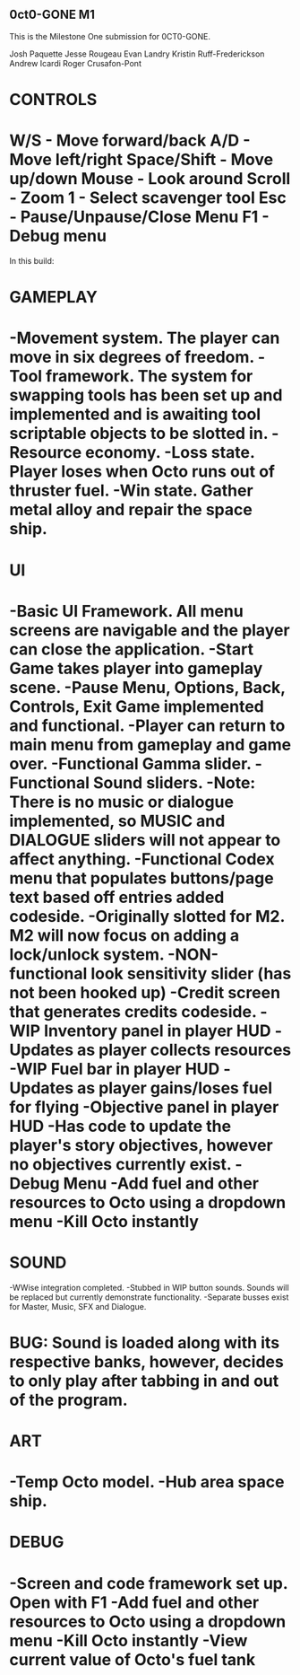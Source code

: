 0ct0-GONE M1
---------------------------------------------------

This is the Milestone One submission for 0CT0-GONE.

Josh Paquette			Jesse Rougeau
Evan Landry			Kristin Ruff-Frederickson
Andrew Icardi			Roger Crusafon-Pont

CONTROLS
===================
W/S - Move forward/back
A/D - Move left/right
Space/Shift - Move up/down
Mouse - Look around
Scroll - Zoom
1 - Select scavenger tool
Esc - Pause/Unpause/Close Menu
F1 - Debug menu
====================

In this build:

GAMEPLAY
===================
-Movement system. The player can move in six degrees of freedom.
-Tool framework. The system for swapping tools has been set up and implemented and is awaiting tool scriptable objects to be slotted in.
-Resource economy.
-Loss state. Player loses when Octo runs out of thruster fuel.
-Win state. Gather metal alloy and repair the space ship.
===================

UI
===================
-Basic UI Framework. All menu screens are navigable and the player can close the application.
-Start Game takes player into gameplay scene.
-Pause Menu, Options, Back, Controls, Exit Game implemented and functional.
-Player can return to main menu from gameplay and game over.
-Functional Gamma slider.
-Functional Sound sliders.
	-Note: There is no music or dialogue implemented, so MUSIC and DIALOGUE sliders will not appear to affect anything.
-Functional Codex menu that populates buttons/page text based off entries added codeside.
	-Originally slotted for M2. M2 will now focus on adding a lock/unlock system.
-NON-functional look sensitivity slider (has not been hooked up)
-Credit screen that generates credits codeside.
-WIP Inventory panel in player HUD
	-Updates as player collects resources
-WIP Fuel bar in player HUD
	-Updates as player gains/loses fuel for flying
-Objective panel in player HUD
	-Has code to update the player's story objectives, however no objectives currently exist.
-Debug Menu
	-Add fuel and other resources to Octo using a dropdown menu
	-Kill Octo instantly
===================

SOUND
===================
-WWise integration completed.
-Stubbed in WIP button sounds. Sounds will be replaced but currently demonstrate functionality.
-Separate busses exist for Master, Music, SFX and Dialogue.

BUG: Sound is loaded along with its respective banks, however, decides to only play after tabbing in and out of the program. 
===================

ART
===================
-Temp Octo model.
-Hub area space ship.
===================

DEBUG
===================
-Screen and code framework set up. Open with F1
-Add fuel and other resources to Octo using a dropdown menu
-Kill Octo instantly
-View current value of Octo's fuel tank
===================
